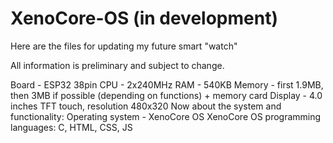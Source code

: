 # XenoCore-OS (in development)
Here are the files for updating my future smart "watch"

All information is preliminary and subject to change.

Board - ESP32 38pin
CPU - 2x240MHz
RAM - 540KB
Memory - first 1.9MB, then 3MB if possible (depending on functions) + memory card
Display - 4.0 inches TFT touch, resolution 480x320
Now about the system and functionality:
Operating system - XenoCore OS
XenoCore OS programming languages: C, HTML, CSS, JS
